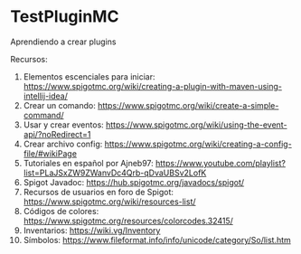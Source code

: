 # TestPluginMC
Aprendiendo a crear plugins

Recursos:

1. Elementos escenciales para iniciar: https://www.spigotmc.org/wiki/creating-a-plugin-with-maven-using-intellij-idea/
2. Crear un comando: https://www.spigotmc.org/wiki/create-a-simple-command/
3. Usar y crear eventos: https://www.spigotmc.org/wiki/using-the-event-api/?noRedirect=1
4. Crear archivo config: https://www.spigotmc.org/wiki/creating-a-config-file/#wikiPage
5. Tutoriales en español por Ajneb97: https://www.youtube.com/playlist?list=PLaJSxZW9ZWanvDc4Qrb-qDvaUBSv2LofK
6. Spigot Javadoc: https://hub.spigotmc.org/javadocs/spigot/
7. Recursos de usuarios en foro de Spigot: https://www.spigotmc.org/wiki/resources-list/
8. Códigos de colores: https://www.spigotmc.org/resources/colorcodes.32415/
9. Inventarios: https://wiki.vg/Inventory
10. Símbolos: https://www.fileformat.info/info/unicode/category/So/list.htm

